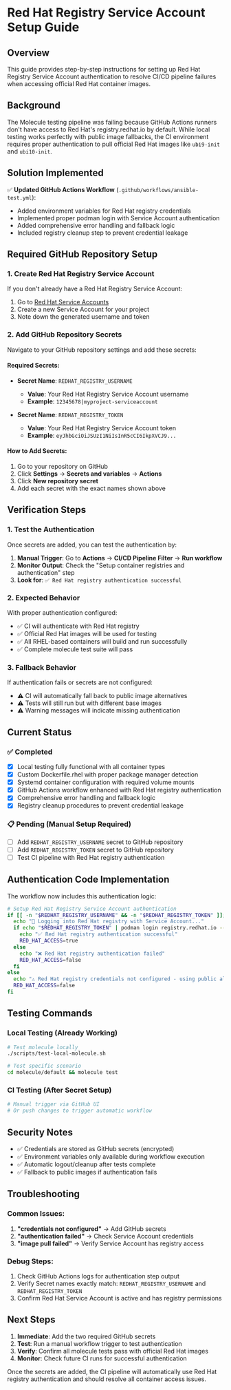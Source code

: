 # Red Hat Registry Service Account Setup Guide

## Overview
This guide provides step-by-step instructions for setting up Red Hat Registry Service Account authentication to resolve CI/CD pipeline failures when accessing official Red Hat container images.

## Background
The Molecule testing pipeline was failing because GitHub Actions runners don't have access to Red Hat's registry.redhat.io by default. While local testing works perfectly with public image fallbacks, the CI environment requires proper authentication to pull official Red Hat images like `ubi9-init` and `ubi10-init`.

## Solution Implemented
✅ **Updated GitHub Actions Workflow** (`.github/workflows/ansible-test.yml`):
- Added environment variables for Red Hat registry credentials
- Implemented proper podman login with Service Account authentication
- Added comprehensive error handling and fallback logic
- Included registry cleanup step to prevent credential leakage

## Required GitHub Repository Setup

### 1. Create Red Hat Registry Service Account
If you don't already have a Red Hat Registry Service Account:

1. Go to [Red Hat Service Accounts](https://access.redhat.com/terms-based-registry/)
2. Create a new Service Account for your project
3. Note down the generated username and token

### 2. Add GitHub Repository Secrets
Navigate to your GitHub repository settings and add these secrets:

#### Required Secrets:
- **Secret Name**: `REDHAT_REGISTRY_USERNAME`
  - **Value**: Your Red Hat Registry Service Account username
  - **Example**: `12345678|myproject-serviceaccount`

- **Secret Name**: `REDHAT_REGISTRY_TOKEN`
  - **Value**: Your Red Hat Registry Service Account token
  - **Example**: `eyJhbGciOiJSUzI1NiIsInR5cCI6IkpXVCJ9...`

#### How to Add Secrets:
1. Go to your repository on GitHub
2. Click **Settings** → **Secrets and variables** → **Actions**
3. Click **New repository secret**
4. Add each secret with the exact names shown above

## Verification Steps

### 1. Test the Authentication
Once secrets are added, you can test the authentication by:

1. **Manual Trigger**: Go to **Actions** → **CI/CD Pipeline Filter** → **Run workflow**
2. **Monitor Output**: Check the "Setup container registries and authentication" step
3. **Look for**: `✅ Red Hat registry authentication successful`

### 2. Expected Behavior
With proper authentication configured:
- ✅ CI will authenticate with Red Hat registry
- ✅ Official Red Hat images will be used for testing
- ✅ All RHEL-based containers will build and run successfully
- ✅ Complete molecule test suite will pass

### 3. Fallback Behavior
If authentication fails or secrets are not configured:
- ⚠️ CI will automatically fall back to public image alternatives
- ⚠️ Tests will still run but with different base images
- ⚠️ Warning messages will indicate missing authentication

## Current Status

### ✅ Completed
- [x] Local testing fully functional with all container types
- [x] Custom Dockerfile.rhel with proper package manager detection
- [x] Systemd container configuration with required volume mounts
- [x] GitHub Actions workflow enhanced with Red Hat registry authentication
- [x] Comprehensive error handling and fallback logic
- [x] Registry cleanup procedures to prevent credential leakage

### 📋 Pending (Manual Setup Required)
- [ ] Add `REDHAT_REGISTRY_USERNAME` secret to GitHub repository
- [ ] Add `REDHAT_REGISTRY_TOKEN` secret to GitHub repository
- [ ] Test CI pipeline with Red Hat registry authentication

## Authentication Code Implementation

The workflow now includes this authentication logic:

```bash
# Setup Red Hat Registry Service Account authentication
if [[ -n "$REDHAT_REGISTRY_USERNAME" && -n "$REDHAT_REGISTRY_TOKEN" ]]; then
  echo "🔐 Logging into Red Hat registry with Service Account..."
  if echo "$REDHAT_REGISTRY_TOKEN" | podman login registry.redhat.io --username "$REDHAT_REGISTRY_USERNAME" --password-stdin; then
    echo "✅ Red Hat registry authentication successful"
    RED_HAT_ACCESS=true
  else
    echo "❌ Red Hat registry authentication failed"
    RED_HAT_ACCESS=false
  fi
else
  echo "⚠️ Red Hat registry credentials not configured - using public alternatives"
  RED_HAT_ACCESS=false
fi
```

## Testing Commands

### Local Testing (Already Working)
```bash
# Test molecule locally
./scripts/test-local-molecule.sh

# Test specific scenario
cd molecule/default && molecule test
```

### CI Testing (After Secret Setup)
```bash
# Manual trigger via GitHub UI
# Or push changes to trigger automatic workflow
```

## Security Notes
- ✅ Credentials are stored as GitHub secrets (encrypted)
- ✅ Environment variables only available during workflow execution
- ✅ Automatic logout/cleanup after tests complete
- ✅ Fallback to public images if authentication fails

## Troubleshooting

### Common Issues:
1. **"credentials not configured"** → Add GitHub secrets
2. **"authentication failed"** → Check Service Account credentials
3. **"image pull failed"** → Verify Service Account has registry access

### Debug Steps:
1. Check GitHub Actions logs for authentication step output
2. Verify Secret names exactly match: `REDHAT_REGISTRY_USERNAME` and `REDHAT_REGISTRY_TOKEN`
3. Confirm Red Hat Service Account is active and has registry permissions

## Next Steps
1. **Immediate**: Add the two required GitHub secrets
2. **Test**: Run a manual workflow trigger to test authentication
3. **Verify**: Confirm all molecule tests pass with official Red Hat images
4. **Monitor**: Check future CI runs for successful authentication

Once the secrets are added, the CI pipeline will automatically use Red Hat registry authentication and should resolve all container access issues.
